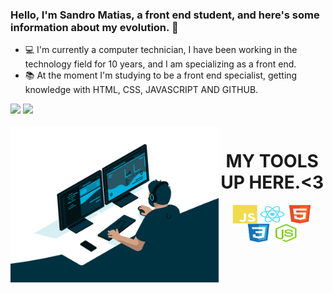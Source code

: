 ### Hello, I'm Sandro Matias, a front end student, and here's some information about my evolution. 👋

- 💻 I'm currently a computer technician, I have been working in the technology field for 10 years, and I am specializing as a front end.
- 📚 At the moment I'm studying to be a front end specialist, getting knowledge with HTML, CSS, JAVASCRIPT AND GITHUB.

<div >
  <a href="https://github.com/sandromatiass"></a>
  <img height="180em" src="https://github-readme-stats.vercel.app/api?username=SandroMatiass&show_icons=true&theme=github_dark&include_all_commits=true&count_private=true"/>
  <img height="180em" src="https://github-readme-stats.vercel.app/api/top-langs/?username=SandroMatiass&layout=compact&langs_count=16&theme=github_dark"/>
</div>


<div  align="center"> 
  <div style="display: inline_block"><br>
    <img align="left" height="250" alt="coding-time" src="code.gif">
    <h1 align="center">MY TOOLS UP HERE.<3</h1>
    <img align="center" height="30" width="40" alt="js-icon"  src="https://raw.githubusercontent.com/devicons/devicon/master/icons/javascript/javascript-plain.svg">
    <img align="center" height="30" width="40" alt="react-icon" src="https://raw.githubusercontent.com/devicons/devicon/master/icons/react/react-original.svg">
    <img align="center" height="30" width="40" alt="html-icon" src="https://raw.githubusercontent.com/devicons/devicon/master/icons/html5/html5-original.svg">
    <img align="center" height="30" width="40" alt="css-icon" src="https://raw.githubusercontent.com/devicons/devicon/master/icons/css3/css3-original.svg">
    <img align="center" height="30" width="40" alt="nodejs-icon" src="https://raw.githubusercontent.com/devicons/devicon/master/icons/nodejs/nodejs-original.svg">
   </div>
